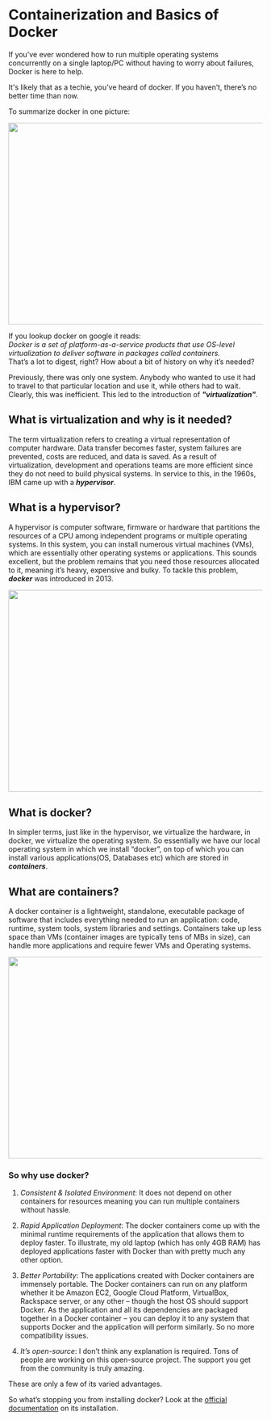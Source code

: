 # Containerization and Basics of Docker

If you’ve ever wondered how to run multiple operating systems concurrently on a single laptop/PC without having to worry about failures, Docker is here to help.

It's likely that as a techie, you’ve heard of docker. If you haven’t, there’s no better time than now.


To summarize docker in one picture: 
 
<p align="center">
  <img width="660" height="400" src="https://images.unsplash.com/photo-1605745341112-85968b19335b?ixlib=rb-1.2.1&ixid=MnwxMjA3fDB8MHxwaG90by1wYWdlfHx8fGVufDB8fHx8&auto=format&fit=crop&w=871&q=80">
</p>

If you lookup docker on google it reads:  
 *Docker is a set of platform-as-a-service products that use OS-level virtualization to deliver software in packages called containers.*  
That’s a lot to digest, right? How about a bit of history on why it’s needed? 

Previously, there was only one system. Anybody who wanted to use it had to travel to that particular location and use it, while others had to wait. Clearly, this was inefficient. This led to the introduction of ***"virtualization"***.

## What is virtualization and why is it needed?
The term virtualization refers to creating a virtual representation of computer hardware. Data transfer becomes faster, system failures are prevented, costs are reduced, and data is saved. As a result of virtualization, development and operations teams are more efficient since they do not need to build physical systems. In service to this, in the 1960s, IBM came up with a ***hypervisor***.


## What is a hypervisor?
A hypervisor is computer software, firmware or hardware that partitions the resources of a CPU among independent programs or multiple operating systems. In this system, you can install numerous virtual machines (VMs), which are essentially other operating systems or applications. 
This sounds excellent, but the problem remains that you need those resources allocated to it, meaning it’s heavy, expensive and bulky. To tackle this problem, ***docker*** was introduced in 2013.

<p align="center">
  <img width="660" height="400" src="https://blog.resellerclub.com/wp-content/uploads/2019/06/unnamed.png">
</p>

## What is docker?
In simpler terms, just like in the hypervisor, we virtualize the hardware, in docker, we virtualize the operating system. So essentially we have our local operating system in which we install “docker”, on top of which you can install various applications(OS, Databases etc) which are stored in ***containers***.



## What are containers?
A docker container is a lightweight, standalone, executable package of software that includes everything needed to run an application: code, runtime, system tools, system libraries and settings. Containers take up less space than VMs (container images are typically tens of MBs in size), can handle more applications and require fewer VMs and Operating systems.
<p align="center">
  <img width="660" height="400" src="https://www.docker.com/wp-content/uploads/2021/11/docker-containerized-appliction-blue-border_2.png">
</p>

### So why use docker?
1. *Consistent & Isolated Environment*:
	It does not depend on other containers for resources meaning you can run multiple containers without hassle.
2. *Rapid Application Deployment*:
    The docker containers come up with the minimal runtime requirements of the application that allows them to deploy faster. To illustrate, my old laptop (which has only 4GB RAM) has deployed applications faster with Docker than with pretty much any other option.

3. *Better Portability*:
   The applications created with Docker containers are immensely portable. The Docker containers can run on any platform whether it be Amazon EC2, Google Cloud Platform, VirtualBox, Rackspace server, or any other – though the host OS should support Docker. As the application and all its dependencies are packaged together in a Docker container – you can deploy it to any system that supports Docker and the application will perform similarly. So no more compatibility issues.

4. *It’s open-source*:
     I don’t think any explanation is required. Tons of people are working on this open-source project. The support you get from the community is truly amazing.

These are only a few of its varied advantages.

So what’s stopping you from installing docker?
Look at the [official documentation](https://docs.docker.com/get-docker/) on its installation.
